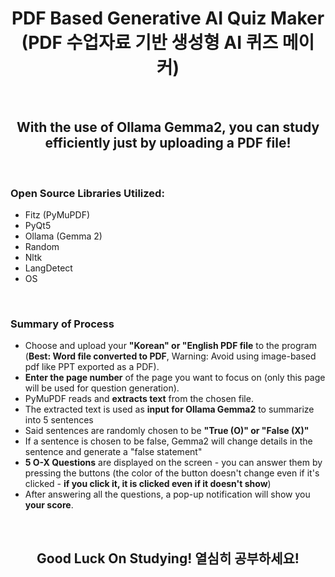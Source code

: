 <div align="center">
  
# PDF Based Generative AI Quiz Maker <br> (PDF 수업자료 기반 생성형 AI 퀴즈 메이커)
<br>

## With the use of Ollama Gemma2, you can study efficiently just by uploading a PDF file!
</div>
<br>

### Open Source Libraries Utilized:
- Fitz (PyMuPDF)
- PyQt5
- Ollama (Gemma 2)
- Random
- Nltk
- LangDetect
- OS
<br>

### Summary of Process
- Choose and upload your **"Korean" or "English PDF file** to the program (**Best: Word file converted to PDF**, Warning: Avoid using image-based pdf like PPT exported as a PDF).
- **Enter the page number** of the page you want to focus on (only this page will be used for question generation). 
- PyMuPDF reads and **extracts text** from the chosen file.
- The extracted text is used as **input for Ollama Gemma2** to summarize into 5 sentences
- Said sentences are randomly chosen to be **"True (O)" or "False (X)"**
- If a sentence is chosen to be false, Gemma2 will change details in the sentence and generate a "false statement"
- **5 O-X Questions** are displayed on the screen - you can answer them by pressing the buttons (the color of the button doesn't change even if it's clicked - **if you click it, it is clicked even if it doesn't show**)
- After answering all the questions, a pop-up notification will show you **your score**.
<br>

<div align="center">
  
## Good Luck On Studying! 열심히 공부하세요!
</div>
